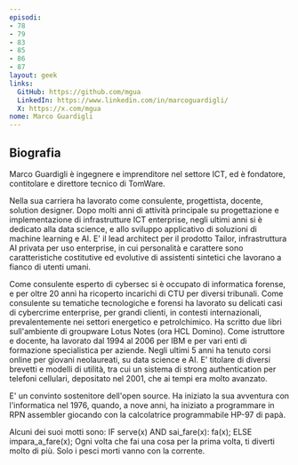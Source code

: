 ```yaml
---
episodi:
- 78
- 79
- 83
- 85
- 86
- 87
layout: geek
links:
  GitHub: https://github.com/mgua
  LinkedIn: https://www.linkedin.com/in/marcoguardigli/
  X: https://x.com/mgua
nome: Marco Guardigli
---
```

## Biografia

Marco Guardigli è ingegnere e imprenditore nel settore ICT, ed è fondatore, contitolare e direttore tecnico di TomWare.

Nella sua carriera ha lavorato come consulente, progettista, docente, solution designer.
Dopo molti anni di attività principale su progettazione e implementazione di infrastrutture ICT enterprise, negli ultimi anni si è dedicato alla data science, e allo sviluppo applicativo di soluzioni di machine learning e AI. E' il lead architect per il prodotto Tailor, infrastruttura AI privata per uso enterprise, in cui personalità e carattere sono caratteristiche costitutive ed evolutive di assistenti sintetici che lavorano a fianco di utenti umani.

Come consulente esperto di cybersec si è occupato di informatica forense, e per oltre 20 anni ha ricoperto incarichi di CTU per diversi tribunali. 
Come consulente su tematiche tecnologiche e forensi ha lavorato su delicati casi di cybercrime enterprise, per grandi clienti, in contesti internazionali, prevalentemente nei settori energetico e petrolchimico.
Ha scritto due libri sull'ambiente di groupware Lotus Notes (ora HCL Domino).
Come istruttore e docente, ha lavorato dal 1994 al 2006 per IBM e per vari enti di formazione specialistica per aziende. Negli ultimi 5 anni ha tenuto corsi online per giovani neolaureati, su data science e AI.
E' titolare di diversi brevetti e modelli di utilità, tra cui un sistema di strong authentication per telefoni cellulari, depositato nel 2001, che ai tempi era molto avanzato.

E' un convinto sostenitore dell'open source.
Ha iniziato la sua avventura con l'informatica nel 1976, quando, a nove anni, ha iniziato a programmare in RPN assembler giocando con la calcolatrice programmabile HP-97 di papà.

Alcuni dei suoi motti sono:
  IF serve(x) AND sai_fare(x): fa(x); ELSE impara_a_fare(x);
  Ogni volta che fai una cosa per la prima volta, ti diverti molto di più.
  Solo i pesci morti vanno con la corrente.

